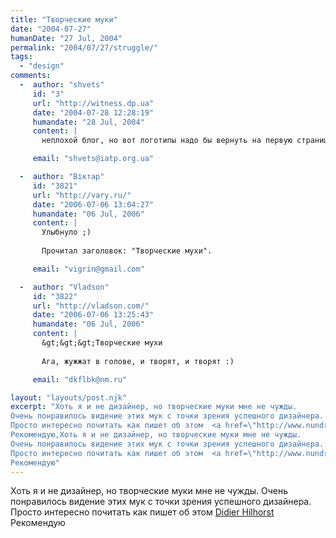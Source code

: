 ```yaml
---
title: "Творческие муки"
date: "2004-07-27"
humanDate: "27 Jul, 2004"
permalink: "2004/07/27/struggle/"
tags: 
  - "design"
comments: 
  -  author: "shvets"
     id: "3"
     url: "http://witness.dp.ua"
     date: "2004-07-28 12:28:19"
     humandate: "28 Jul, 2004"
     content: | 
       неплохой блог, но вот логотипы надо бы вернуть на первую страницу согласно с правилами предоставления хостинга. Как кстати насчет идеи написать учебный курс по tabless дизайну?

     email: "shvets@iatp.org.ua"

  -  author: "Віктар"
     id: "3821"
     url: "http://vary.ru/"
     date: "2006-07-06 13:04:27"
     humandate: "06 Jul, 2006"
     content: | 
       Улыбнуло ;)
       
       Прочитал заголовок: "Творческие мухи".

     email: "vigrin@gmail.com"

  -  author: "Vladson"
     id: "3822"
     url: "http://vladson.com/"
     date: "2006-07-06 13:25:43"
     humandate: "06 Jul, 2006"
     content: | 
       &gt;&gt;&gt;Творческие мухи
       
       Ага, жужжат в голове, и творят, и творят :)

     email: "dkflbk@nm.ru"

layout: "layouts/post.njk"
excerpt: "Хоть я и не дизайнер, но творческие муки мне не чужды.
Очень понравилось видение этих мук с точки зрения успешного дизайнера.
Просто интересно почитать как пишет об этом  <a href=\"http://www.nundroo.com/archives/000001.html\">Didier Hilhorst</a>
Рекомендую,Хоть я и не дизайнер, но творческие муки мне не чужды.
Очень понравилось видение этих мук с точки зрения успешного дизайнера.
Просто интересно почитать как пишет об этом  <a href=\"http://www.nundroo.com/archives/000001.html\">Didier Hilhorst</a>
Рекомендую"
---
```


Хоть я и не дизайнер, но творческие муки мне не чужды.
Очень понравилось видение этих мук с точки зрения успешного дизайнера.
Просто интересно почитать как пишет об этом  <a href="http://www.nundroo.com/archives/000001.html">Didier Hilhorst</a>
Рекомендую

